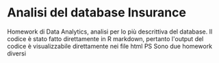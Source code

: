 # Analisi del database Insurance

Homework di Data Analytics, analisi per lo più descrittiva del database.
Il codice è stato fatto direttamente in R markdown, pertanto l'output del codice è visualizzabile direttamente nei file html
PS Sono due homework diversi
